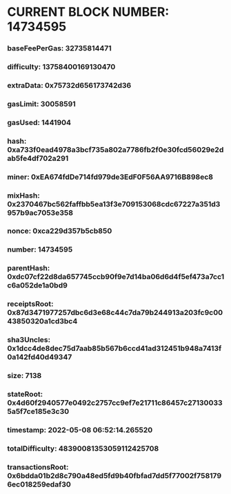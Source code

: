 # CURRENT BLOCK NUMBER: 14734595

### baseFeePerGas: 32735814471
### difficulty: 13758400169130470
### extraData: 0x75732d656173742d36
### gasLimit: 30058591
### gasUsed: 1441904
### hash: 0xa733f0ead4978a3bcf735a802a7786fb2f0e30fcd56029e2dab5fe4df702a291
### miner: 0xEA674fdDe714fd979de3EdF0F56AA9716B898ec8
### mixHash: 0x2370467bc562faffbb5ea13f3e709153068cdc67227a351d3957b9ac7053e358
### nonce: 0xca229d357b5cb850
### number: 14734595
### parentHash: 0xdc07cf22d8da657745ccb90f9e7d14ba06d6d4f5ef473a7cc1c6a052de1a0bd9
### receiptsRoot: 0x87d3471977257dbc6d3e68c44c7da79b244913a203fc9c0043850320a1cd3bc4
### sha3Uncles: 0x1dcc4de8dec75d7aab85b567b6ccd41ad312451b948a7413f0a142fd40d49347
### size: 7138
### stateRoot: 0x4d60f2940577e0492c2757cc9ef7e21711c86457c271300335a5f7ce185e3c30
### timestamp: 2022-05-08 06:52:14.265520
### totalDifficulty: 48390081353059112425708
### transactionsRoot: 0x6bdda01b2d8c790a48ed5fd9b40fbfad7dd5f77002f7581796ec018259edaf30

